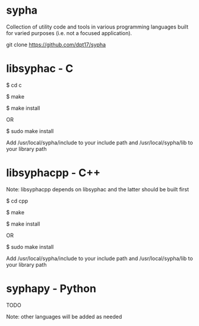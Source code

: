 # sypha
Collection of utility code and tools in various programming languages built for varied purposes (i.e. not a focused application).

git clone https://github.com/dpt17/sypha

# libsyphac - C

$ cd c

$ make

$ make install

OR

$ sudo make install

Add /usr/local/sypha/include to your include path and /usr/local/sypha/lib to your library path

# libsyphacpp - C++

Note: libsyphacpp depends on libsyphac and the latter should be built first

$ cd cpp

$ make

$ make install

OR

$ sudo make install

Add /usr/local/sypha/include to your include path and /usr/local/sypha/lib to your library path

# syphapy - Python

TODO

Note: other languages will be added as needed
